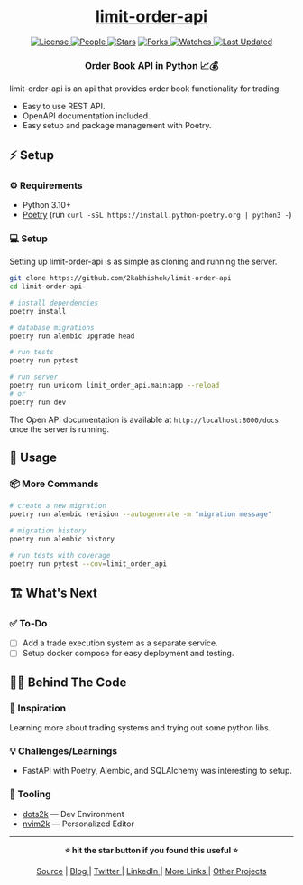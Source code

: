 <div align = "center">

<h1><a href="https://github.com/2kabhishek/limit-order-api">limit-order-api</a></h1>

<a href="https://github.com/2KAbhishek/limit-order-api/blob/main/LICENSE">
<img alt="License" src="https://img.shields.io/github/license/2kabhishek/limit-order-api?style=flat&color=eee&label="> </a>

<a href="https://github.com/2KAbhishek/limit-order-api/graphs/contributors">
<img alt="People" src="https://img.shields.io/github/contributors/2kabhishek/limit-order-api?style=flat&color=ffaaf2&label=People"> </a>

<a href="https://github.com/2KAbhishek/limit-order-api/stargazers">
<img alt="Stars" src="https://img.shields.io/github/stars/2kabhishek/limit-order-api?style=flat&color=98c379&label=Stars"></a>

<a href="https://github.com/2KAbhishek/limit-order-api/network/members">
<img alt="Forks" src="https://img.shields.io/github/forks/2kabhishek/limit-order-api?style=flat&color=66a8e0&label=Forks"> </a>

<a href="https://github.com/2KAbhishek/limit-order-api/watchers">
<img alt="Watches" src="https://img.shields.io/github/watchers/2kabhishek/limit-order-api?style=flat&color=f5d08b&label=Watches"> </a>

<a href="https://github.com/2KAbhishek/limit-order-api/pulse">
<img alt="Last Updated" src="https://img.shields.io/github/last-commit/2kabhishek/limit-order-api?style=flat&color=e06c75&label="> </a>

<h3>Order Book API in Python 📈💰</h3>

</div>

limit-order-api is an api that provides order book functionality for trading.

- Easy to use REST API.
- OpenAPI documentation included.
- Easy setup and package management with Poetry.

## ⚡ Setup

### ⚙️ Requirements

- Python 3.10+
- [Poetry](https://python-poetry.org/docs/) (run `curl -sSL https://install.python-poetry.org | python3 -`)

### 💻 Setup

Setting up limit-order-api is as simple as cloning and running the server.

```bash
git clone https://github.com/2kabhishek/limit-order-api
cd limit-order-api

# install dependencies
poetry install

# database migrations
poetry run alembic upgrade head

# run tests
poetry run pytest

# run server
poetry run uvicorn limit_order_api.main:app --reload
# or
poetry run dev
```

The Open API documentation is available at `http://localhost:8000/docs` once the server is running.

## 🚀 Usage

### 📦 More Commands

```bash
# create a new migration
poetry run alembic revision --autogenerate -m "migration message"

# migration history
poetry run alembic history

# run tests with coverage
poetry run pytest --cov=limit_order_api
```

## 🏗️ What's Next

### ✅ To-Do

- [ ] Add a trade execution system as a separate service.
- [ ] Setup docker compose for easy deployment and testing.

## 🧑‍💻 Behind The Code

### 🌈 Inspiration

Learning more about trading systems and trying out some python libs.

### 💡 Challenges/Learnings

- FastAPI with Poetry, Alembic, and SQLAlchemy was interesting to setup.

### 🧰 Tooling

- [dots2k](https://github.com/2kabhishek/dots2k) — Dev Environment
- [nvim2k](https://github.com/2kabhishek/nvim2k) — Personalized Editor

<hr>

<div align="center">

<strong>⭐ hit the star button if you found this useful ⭐</strong><br>

<a href="https://github.com/2KAbhishek/limit-order-api">Source</a>
| <a href="https://2kabhishek.github.io/blog" target="_blank">Blog </a>
| <a href="https://twitter.com/2kabhishek" target="_blank">Twitter </a>
| <a href="https://linkedin.com/in/2kabhishek" target="_blank">LinkedIn </a>
| <a href="https://2kabhishek.github.io/links" target="_blank">More Links </a>
| <a href="https://2kabhishek.github.io/projects" target="_blank">Other Projects </a>

</div>
